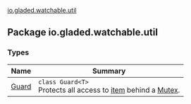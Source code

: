 [io.gladed.watchable.util](./index.md)

## Package io.gladed.watchable.util

### Types

| Name | Summary |
|---|---|
| [Guard](-guard/index.md) | `class Guard<T>`<br>Protects all access to [item](#) behind a [Mutex](#). |
